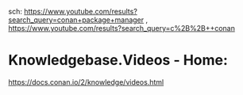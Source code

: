 sch: https://www.youtube.com/results?search_query=conan+package+manager , https://www.youtube.com/results?search_query=c%2B%2B++conan

# Knowledgebase.Videos - Home:
https://docs.conan.io/2/knowledge/videos.html

